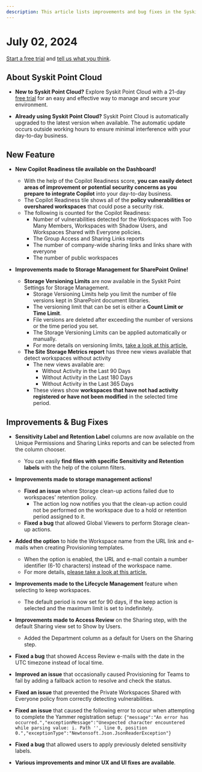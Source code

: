 ```yaml
---
description: This article lists improvements and bug fixes in the Syskit Point Cloud version 2024.4.52.1
---
```


# July 02, 2024

[Start a free trial](https://www.syskit.com/products/point/free-trial/) and [tell us what you think](https://www.syskit.com/company/contact-us/).


## About Syskit Point Cloud

* **New to Syskit Point Cloud?** Explore Syskit Point Cloud with a 21-day [free trial](https://www.syskit.com/products/point/free-trial/) for an easy and effective way to manage and secure your environment.

* **Already using Syskit Point Cloud?** Syskit Point Cloud is automatically upgraded to the latest version when available. The automatic update occurs outside working hours to ensure minimal interference with your day-to-day business.

## New Feature

* **New Copilot Readiness tile available on the Dashboard!**
  * With the help of the Copilot Readiness score, **you can easily detect areas of improvement or potential security concerns as you prepare to integrate Copilot** into your day-to-day business.
  * The Copilot Readiness tile shows all of the **policy vulnerabilities or overshared workspaces** that could pose a security risk. 
  * The following is counted for the Copilot Readiness: 
    * Number of vulnerabilities detected for the Workspaces with Too Many Members, Workspaces with Shadow Users, and Workspaces Shared with Everyone policies.
    * The Group Access and Sharing Links reports
    * The number of company-wide sharing links and links share with everyone
    * The number of public workspaces

* **Improvements made to Storage Management for SharePoint Online!**
  * **Storage Versioning Limits** are now available in the Syskit Point Settings for Storage Management. 
    * Storage Versioning Limits help you limit the number of file versions kept in SharePoint document libraries.
    * The versioning limit that can be set is either a **Count Limit or Time Limit**. 
    * File versions are deleted after exceeding the number of versions or the time period you set. 
    * The Storage Versioning Limits can be applied automatically or manually. 
    * For more details on versioning limits, [take a look at this article.](../../storage-management/versioning-limits.md)
  * **The Site Storage Metrics report** has three new views available that detect workspaces without activity
    * The new views available are: 
      * Without Activity in the Last 90 Days
      * Without Activity in the Last 180 Days
      * Without Activity in the Last 365 Days 
    * These views show **workspaces that have not had activity registered or have not been modified** in the selected time period. 


## Improvements & Bug Fixes

* **Sensitivity Label and Retention Label** columns are now available on the Unique Permissions and Sharing Links reports and can be selected from the column chooser.
     * You can easily **find files with specific Sensitivity and Retention labels** with the help of the column filters.

* **Improvements made to storage management actions!**
  * **Fixed an issue** where Storage clean-up actions failed due to workspaces' retention policy. 
    * The action log now notifies you that the clean-up action could not be performed on the workspace due to a hold or retention period assigned to it. 
  * **Fixed a bug** that allowed Global Viewers to perform Storage clean-up actions. 

* **Added the option** to hide the Workspace name from the URL link and e-mails when creating Provisioning templates. 
  * When the option is enabled, the URL and e-mail contain a number identifier (6-10 characters) instead of the workspace name.
  * For more details, [please take a look at this article.](../../governance-and-automation/provisioning/hide-workspace-name.md)

* **Improvements made to the Lifecycle Management** feature when selecting to keep workspaces.
  * The default period is now set for 90 days, if the keep action is selected and the maximum limit is set to indefinitely.

* **Improvements made to Access Review** on the Sharing step, with the default Sharing view set to Show by Users.
  * Added the Department column as a default for Users on the Sharing step. 

* **Fixed a bug** that showed Access Review e-mails with the date in the UTC timezone instead of local time.

* **Improved an issue** that occasionally caused Provisioning for Teams to fail by adding a fallback action to resolve and check the status.

* **Fixed an issue** that prevented the Private Workspaces Shared with Everyone policy from correctly detecting vulnerabilities.

* **Fixed an issue** that caused the following error to occur when attempting to complete the Yammer registration setup: 
`{"message":"An error has occurred.","exceptionMessage":"Unexpected character encountered while parsing value: i. Path '', line 0, position 0.","exceptionType":"Newtonsoft.Json.JsonReaderException"}`

* **Fixed a bug** that allowed users to apply previously deleted sensitivity labels.

* **Various improvements and minor UX and UI fixes are available**.